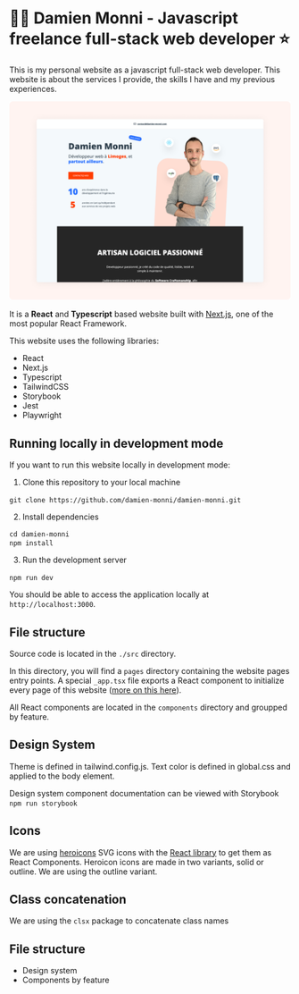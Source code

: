 # 👨‍💻 Damien Monni - Javascript freelance full-stack web developer ⭐️

This is my personal website as a javascript full-stack web developer.
This website is about the services I provide, the skills I have and my previous experiences.

![Contribution guidelines for this project](public/img/readme-thumbnail.png)

It is a **React** and **Typescript** based website built with [Next.js](https://nextjs.org/), one of the most popular React Framework.

This website uses the following libraries:

- React
- Next.js
- Typescript
- TailwindCSS
- Storybook
- Jest
- Playwright

## Running locally in development mode

If you want to run this website locally in development mode:

1. Clone this repository to your local machine

`git clone https://github.com/damien-monni/damien-monni.git`

2. Install dependencies

```
cd damien-monni
npm install
```

3. Run the development server

`npm run dev`

You should be able to access the application locally at `http://localhost:3000`.

## File structure

Source code is located in the `./src` directory.

In this directory, you will find a `pages` directory containing the website pages entry points. A special `_app.tsx` file exports a React component to initialize every page of this website ([more on this here](https://nextjs.org/docs/advanced-features/custom-app)).

All React components are located in the `components` directory and groupped by feature.

## Design System

Theme is defined in tailwind.config.js.
Text color is defined in global.css and applied to the body element.

Design system component documentation can be viewed with Storybook `npm run storybook`

## Icons

We are using [heroicons](https://heroicons.com/) SVG icons with the [React library](https://github.com/tailwindlabs/heroicons#react) to get them as React Components.
Heroicon icons are made in two variants, solid or outline. We are using the outline variant.

## Class concatenation

We are using the `clsx` package to concatenate class names

## File structure

- Design system
- Components by feature
